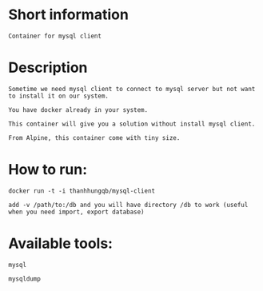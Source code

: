 # Short information

	Container for mysql client

# Description

	Sometime we need mysql client to connect to mysql server but not want to install it on our system.

	You have docker already in your system.

	This container will give you a solution without install mysql client.

	From Alpine, this container come with tiny size.

# How to run:

	docker run -t -i thanhhungqb/mysql-client

	add -v /path/to:/db and you will have directory /db to work (useful when you need import, export database)

# Available tools:
	
	mysql
	
	mysqldump

